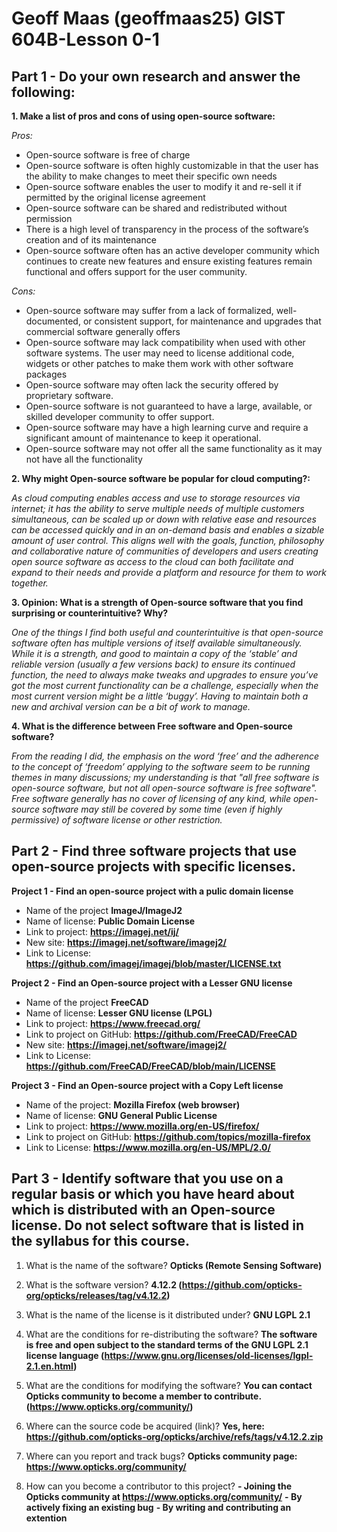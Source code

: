 # Geoff Maas (geoffmaas25) GIST 604B-Lesson 0-1

## Part 1 - Do your own research and answer the following: ##

**1. Make a list of pros and cons of using open-source software:**
   
   *Pros:*
   
   - Open-source software is free of charge
   - Open-source software is often highly customizable in that the user has the ability to make changes to meet their specific own needs
   - Open-source software enables the user to modify it and re-sell it if permitted by the original license agreement
   - Open-source software can be shared and redistributed without permission
   - There is a high level of transparency in the process of the software’s creation and of its maintenance
   - Open-source software often has an active developer community which continues to create new features and ensure existing features remain   functional and offers support for the user community.

   *Cons:*
   
   - Open-source software may suffer from a lack of formalized, well-documented, or consistent support, for maintenance and upgrades that commercial software generally offers
   - Open-source software may lack compatibility when used with other software systems.
The user may need to license additional code, widgets or other patches to make them work with other software packages
- Open-source software may often lack the security offered by proprietary software.
- Open-source software is not guaranteed to have a large, available, or skilled developer community to offer support.
- Open-source software may have a high learning curve and require a significant amount of maintenance to keep it operational.
- Open-source software may not offer all the same functionality as it may not have all the functionality

**2. Why might Open-source software be popular for cloud computing?:**
   
*As cloud computing enables access and use to storage resources via internet; it has the ability to serve multiple needs of multiple customers simultaneous, can be scaled up or down with relative ease and resources can be accessed quickly and in an on-demand basis and enables a sizable amount of user control. This aligns well with the goals, function, philosophy and collaborative nature of communities of developers and users creating open source software as access to the cloud can both facilitate and expand to their needs and provide a platform and resource for them to work together.*

**3.	Opinion: What is a strength of Open-source software that you find surprising or counterintuitive? Why?**
   
*One of the things I find both useful and counterintuitive is that open-source software often has multiple versions of itself available simultaneously. While it is a strength, and good to maintain a copy of the ‘stable’ and reliable version (usually a few versions back) to ensure its continued function, the need to always make tweaks and upgrades to ensure you’ve got the most current functionality can be a challenge, especially when the most current version might be a little ‘buggy’. Having to maintain both a new and archival version can be a bit of work to manage.*

**4.	What is the difference between Free software and Open-source software?**
   
*From the reading I did, the emphasis on the word ‘free’ and the adherence to the concept of ‘freedom’ applying to the software seem to be running themes in many discussions; my understanding is that "all free software is open-source software, but not all open-source software is free software". Free software generally has no cover of licensing of any kind, while open-source software may still be covered by some time (even if highly permissive) of software license or other restriction.*

## Part 2 - Find three software projects that use open-source projects with specific licenses.  ##

**Project 1 - Find an open-source project with a pulic domain license**
- Name of the project **ImageJ/ImageJ2**
- Name of license: **Public Domain License**
- Link to project: **https://imagej.net/ij/**
- New site: **https://imagej.net/software/imagej2/**
- Link to License: **https://github.com/imagej/imagej/blob/master/LICENSE.txt**

**Project 2 - Find an Open-source project with a Lesser GNU license**
- Name of the project **FreeCAD**
- Name of license: **Lesser GNU license (LPGL)**
- Link to project: **https://www.freecad.org/**
- Link to project on GitHub: **https://github.com/FreeCAD/FreeCAD**
- New site: **https://imagej.net/software/imagej2/**
- Link to License: **https://github.com/FreeCAD/FreeCAD/blob/main/LICENSE**

**Project 3 - Find an Open-source project with a Copy Left license**
- Name of the project: **Mozilla Firefox (web browser)**
- Name of license: **GNU General Public License**
- Link to project: **https://www.mozilla.org/en-US/firefox/**
- Link to project on GitHub: **https://github.com/topics/mozilla-firefox**
- Link to License: **https://www.mozilla.org/en-US/MPL/2.0/**

## Part 3 - Identify software that you use on a regular basis or which you have heard about which is distributed with an Open-source license. Do not select software that is listed in the syllabus for this course. ##

1.	What is the name of the software?
   **Opticks (Remote Sensing Software)**

2.	What is the software version?
   **4.12.2 (https://github.com/opticks-org/opticks/releases/tag/v4.12.2)**

3. What is the name of the license is it distributed under? 
   **GNU LGPL 2.1**

4. What are the conditions for re-distributing the software?
   **The software is free and open subject to the standard terms of the GNU LGPL 2.1 license language (https://www.gnu.org/licenses/old-licenses/lgpl-2.1.en.html)**
   
5.	What are the conditions for modifying the software?
**You can contact Opticks community to become a member to contribute.**
**(https://www.opticks.org/community/)**

6.	Where can the source code be acquired (link)?
**Yes, here: https://github.com/opticks-org/opticks/archive/refs/tags/v4.12.2.zip**

7.	Where can you report and track bugs?
**Opticks community page: https://www.opticks.org/community/**

8. How can you become a contributor to this project?
**- Joining the Opticks community at https://www.opticks.org/community/**
**- By actively fixing an existing bug**
**- By writing and contributing an extention**


